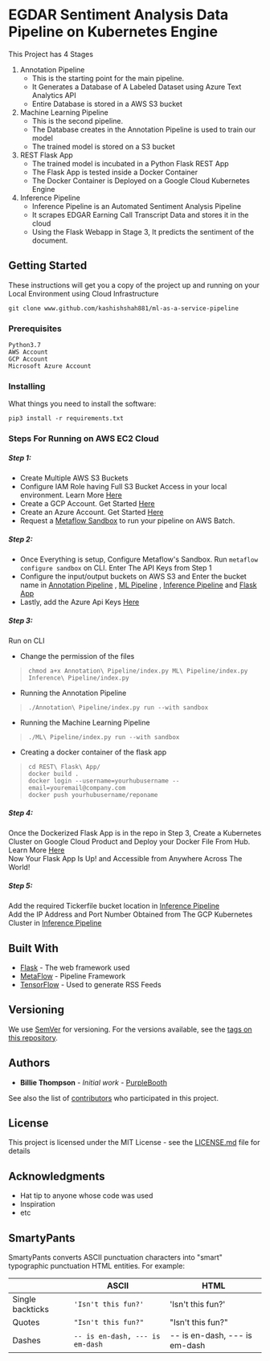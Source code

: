 # EGDAR Sentiment Analysis Data Pipeline on Kubernetes Engine

This Project has 4 Stages
1. Annotation Pipeline
   - This is the starting point for the main pipeline. 
   - It Generates a Database of A Labeled Dataset using Azure Text Analytics API
   - Entire Database is stored in a AWS S3 bucket 
2. Machine Learning Pipeline
   - This is the second pipeline.
   - The Database creates in the Annotation Pipeline is used to train our model
   - The trained model is stored on a S3 bucket
3. REST Flask App
   - The trained model is incubated in a Python Flask REST App
   - The Flask App is tested inside a Docker Container
   - The Docker Container is Deployed on a Google Cloud Kubernetes Engine
4. Inference Pipeline
   - Inference Pipeline is an Automated Sentiment Analysis Pipeline
   - It scrapes EDGAR Earning Call Transcript Data and stores it in the cloud
   - Using the Flask Webapp in Stage 3, It predicts the sentiment of the document.


## Getting Started

These instructions will get you a copy of the project up and running on your Local Environment using Cloud Infrastructure 
```
git clone www.github.com/kashishshah881/ml-as-a-service-pipeline
```

### Prerequisites

```
Python3.7
AWS Account
GCP Account
Microsoft Azure Account
```

### Installing
What things you need to install the software:
```
pip3 install -r requirements.txt
```

### Steps For Running on AWS EC2 Cloud

##### Step 1:
- Create Multiple AWS S3 Buckets
- Configure IAM Role having Full S3 Bucket Access in your local environment. Learn More [Here](https://docs.databricks.com/administration-guide/cloud-configurations/aws/iam-roles.html#step-1-create-an-iam-role-and-policy-to-access-an-s3-bucket)
- Create a GCP Account. Get Started [Here](cloud.google.com)
- Create an Azure Account. Get Started [Here](azure.microsoft.com)
- Request a [Metaflow Sandbox](https://www.metaflow.org/sandbox/) to run your pipeline on AWS Batch.
##### Step 2:
- Once Everything is setup, Configure Metaflow's Sandbox. Run ``` metaflow configure sandbox ``` on CLI. Enter The API Keys from Step 1 <br>
- Configure the input/output buckets on AWS S3 and Enter the bucket name in [Annotation Pipeline](https://github.com/kashishshah881/ml-as-a-service-pipeline/blob/master/Annotation%20Pipeline/index.py#L41-L42) , [ML Pipeline](https://github.com/kashishshah881/ml-as-a-service-pipeline/blob/master/ML%20Pipeline/index.py#L37-L39) , [Inference Pipeline](https://github.com/kashishshah881/ml-as-a-service-pipeline/blob/master/Inference%20Pipeline/index.py#L28-L29)
and [Flask App](https://github.com/kashishshah881/ml-as-a-service-pipeline/blob/master/REST%20Flask%20App/app.py#L26)
- Lastly, add the Azure Api Keys [Here](https://github.com/kashishshah881/ml-as-a-service-pipeline/blob/master/Annotation%20Pipeline/index.py#L21-L22)
##### Step 3:
Run on CLI <br>
- Change the permission of the files
>```chmod a+x Annotation\ Pipeline/index.py ML\ Pipeline/index.py Inference\ Pipeline/index.py ```<br>
- Running the Annotation Pipeline
>```./Annotation\ Pipeline/index.py run --with sandbox ``` <br>
- Running the Machine Learning Pipeline
>```./ML\ Pipeline/index.py run --with sandbox ``` <br>
- Creating a docker container of the flask app <br>
> ```cd REST\ Flask\ App/ ``` <br>
> ```docker build . ``` <br>
> ``` docker login --username=yourhubusername --email=youremail@company.com ``` <br>
> ``` docker push yourhubusername/reponame ``` <br>

##### Step 4:
Once the Dockerized Flask App is in the repo in Step 3,
Create a Kubernetes Cluster on Google Cloud Product and Deploy your Docker File From Hub. Learn More [Here](https://codeburst.io/getting-started-with-kubernetes-deploy-a-docker-container-with-kubernetes-in-5-minutes-eb4be0e96370) <br>
Now Your Flask App Is Up! and Accessible from Anywhere Across The World!

##### Step 5:
Add the required Tickerfile bucket location in [Inference Pipeline](https://github.com/kashishshah881/ml-as-a-service-pipeline/blob/master/Inference%20Pipeline/index.py#L83) <br>
Add the IP Address and Port Number Obtained from The GCP Kubernetes Cluster in [Inference Pipeline](https://github.com/kashishshah881/ml-as-a-service-pipeline/blob/master/Inference%20Pipeline/index.py#L157)











## Built With

* [Flask](http://www.dropwizard.io/1.0.2/docs/) - The web framework used
* [MetaFlow](https://maven.apache.org/) - Pipeline Framework
* [TensorFlow](https://rometools.github.io/rome/) - Used to generate RSS Feeds


## Versioning

We use [SemVer](http://semver.org/) for versioning. For the versions available, see the [tags on this repository](https://github.com/your/project/tags). 

## Authors

* **Billie Thompson** - *Initial work* - [PurpleBooth](https://github.com/PurpleBooth)

See also the list of [contributors](https://github.com/your/project/contributors) who participated in this project.

## License

This project is licensed under the MIT License - see the [LICENSE.md](LICENSE.md) file for details

## Acknowledgments

* Hat tip to anyone whose code was used
* Inspiration
* etc




















## SmartyPants

SmartyPants converts ASCII punctuation characters into "smart" typographic punctuation HTML entities. For example:

|                |ASCII                          |HTML                         |
|----------------|-------------------------------|-----------------------------|
|Single backticks|`'Isn't this fun?'`            |'Isn't this fun?'            |
|Quotes          |`"Isn't this fun?"`            |"Isn't this fun?"            |
|Dashes          |`-- is en-dash, --- is em-dash`|-- is en-dash, --- is em-dash|



